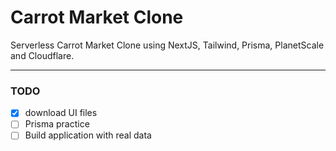 # Carrot Market Clone

Serverless Carrot Market Clone using NextJS, Tailwind, Prisma, PlanetScale and Cloudflare.

---

### TODO

- [x] download UI files
- [ ] Prisma practice
- [ ] Build application with real data
